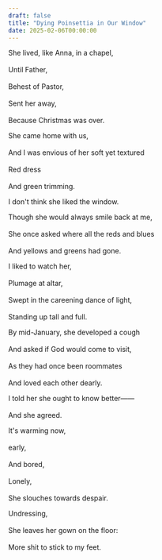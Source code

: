```yaml
---
draft: false
title: "Dying Poinsettia in Our Window"
date: 2025-02-06T00:00:00
---
```

She lived, like Anna, in a chapel, <br>  
Until Father, <br>  
Behest of Pastor, <br>  
Sent her away, <br>  
Because Christmas was over.

She came home with us, <br>  
And I was envious of her soft yet textured <br>  
Red dress <br>  
And green trimming. 

I don't think she liked the window. <br>  

Though she would always smile back at me, <br>  
She once asked where all the reds and blues <br>  
And yellows and greens had gone. 

I liked to watch her, <br>  
Plumage at altar, <br>  
Swept in the careening dance of light, <br>  
Standing up tall and full.

By mid-January, she developed a cough <br>  
And asked if God would come to visit, <br>  
As they had once been roommates <br>  
And loved each other dearly. 

I told her she ought to know better—— <br>  
And she agreed. 

It's warming now, <br>  
early, <br>  
And bored, <br>  
Lonely, <br>  
She slouches towards despair. 

Undressing, <br>  
She leaves her gown on the floor: <br>  
More shit to stick to my feet. 